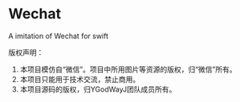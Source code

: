 # Wechat
A imitation of Wechat for swift

版权声明：
   1. 本项目模仿自“微信”。项目中所用图片等资源的版权，归“微信”所有。
   2. 本项目只能用于技术交流，禁止商用。
   3. 本项目源码的版权，归YGodWayJ团队成员所有。
    
    
